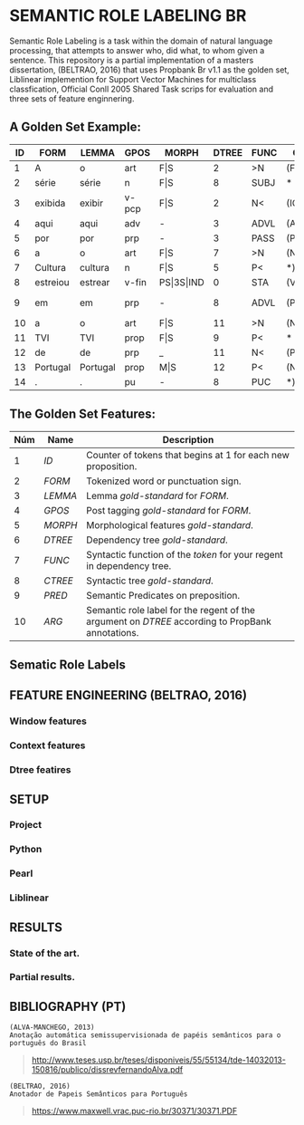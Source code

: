 # SEMANTIC ROLE LABELING BR
Semantic Role Labeling is a task within the domain of natural language processing, that attempts to answer
who, did what, to whom given a sentence. This repository is a partial implementation of a masters dissertation,
(BELTRAO, 2016) that uses Propbank Br v1.1 as the golden set, Liblinear implemention for Support Vector Machines 
for multiclass classfication, Official Conll 2005 Shared Task scrips for evaluation and three sets of feature
enginnering.


## A Golden Set Example:

| ID | FORM     | LEMMA    | GPOS  | MORPH       | DTREE | FUNC | CTREE     | PRED     | ARG       |
|----|----------|----------|-------|-------------|-------|------|-----------|----------|-----------|
| 1  | A        | o        | art   | F\|S        | 2     | >N   | (FCL(NP*  | -        | *         |
| 2  | série    | série    | n     | F\|S        | 8     | SUBJ | *         | -        | (A1*)     |
| 3  | exibida  | exibir   | v-pcp | F\|S        | 2     | N<   | (ICL(VP*) | -        | *         |
| 4  | aqui     | aqui     | adv   | -           | 3     | ADVL | (ADVP*)   | -        | *         |
| 5  | por      | por      | prp   | -           | 3     | PASS | (PP*      | -        | *         |
| 6  | a        | o        | art   | F\|S        | 7     | >N   | (NP*      | -        | *         |
| 7  | Cultura  | cultura  | n     | F\|S        | 5     | P<   | *)))      | -        | *         |
| 8  | estreiou | estrear  | v-fin | PS\|3S\|IND | 0     | STA  | (VP*)     | estreiar | *         |
| 9  | em       | em       | prp   | -           | 8     | ADVL | (PP*      | -        | (AM-LOC*) |
| 10 | a        | o        | art   | F\|S        | 11    | >N   | (NP*      | -        | *         |
| 11 | TVI      | TVI      | prop  | F\|S        | 9     | P<   | *         | -        | *         |
| 12 | de       | de       | prp   | _           | 11    | N<   | (PP*      | -        | *         |
| 13 | Portugal | Portugal | prop  | M\|S        | 12    | P<   | (NP*))))  | _        | *         |
| 14 | .        | .        | pu    | -           | 8     | PUC  | *)        | -        | *         |

## The Golden Set Features:

| Núm | Name    | Description                                                                                         |
|-----|---------|-----------------------------------------------------------------------------------------------------|
| 1   | *ID*    | Counter of tokens that begins at 1 for each new proposition.                                        |
| 2   | *FORM*  | Tokenized word or punctuation sign.                                                                 |
| 3   | *LEMMA* | Lemma _gold-standard_ for *FORM*.                                                                   |
| 4   | *GPOS*  | Post tagging _gold-standard_ for *FORM*.                                                            |
| 5   | *MORPH* | Morphological features _gold-standard_.                                                             |
| 6   | *DTREE* | Dependency tree _gold-standard_.                                                                    |
| 7   | *FUNC*  | Syntactic function of the _token_ for your regent in dependency tree.                               |
| 8   | *CTREE* | Syntactic tree _gold-standard_.                                                                     |
| 9   | *PRED*  | Semantic Predicates on preposition.                                                                 |
| 10  | *ARG*   |  Semantic role label for the regent of the argument on *DTREE*   according to PropBank annotations. |

## Sematic Role Labels

## FEATURE ENGINEERING (BELTRAO, 2016)
### Window features
### Context features
### Dtree featires

## SETUP
### Project
### Python
### Pearl
### Liblinear

## RESULTS
### State of the art.
### Partial results.


## BIBLIOGRAPHY (PT)
    (ALVA-MANCHEGO, 2013)
    Anotação automática semissupervisionada de papéis semânticos para o português do Brasil
>http://www.teses.usp.br/teses/disponiveis/55/55134/tde-14032013-150816/publico/dissrevfernandoAlva.pdf

    (BELTRAO, 2016)
    Anotador de Papeis Semânticos para Português
>https://www.maxwell.vrac.puc-rio.br/30371/30371.PDF
